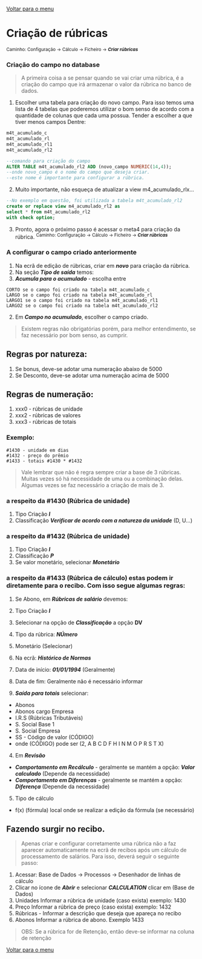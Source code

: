 [Voltar para o menu](readme.md)
# Criação de rúbricas
 <sup>Caminho: Configuração -> Cálculo -> Ficheiro -> ***Criar rúbricas***</sup>

### Criação do campo no database
> A primeira coisa a se pensar quando se vai criar uma rúbrica, é a criação do campo que irá armazenar o valor da rúbrica no banco de dados.
1. Escolher uma tabela para criação do novo campo. Para isso temos uma lista de 4 tabelas que poderemos utilizar o bom senso de acordo com a quantidade de colunas que cada uma possua. Tender a escolher a que tiver menos campos Dentre:
```sql 
m4t_acumulado_c
m4t_acumulado_rl
m4t_acumulado_rl1
m4t_acumulado_rl2

--comando para criação do campo
ALTER TABLE m4t_acumulado_rl2 ADD (novo_campo NUMERIC(14,4));
--onde novo_campo é o nome do campo que deseja criar. 
--este nome é importante para configurar a rúbrica.
```
2. Muito importante, não esqueça de atualizar a view m4_acumulado_rlx... 
```sql
--No exemplo em questão, foi utilizada a tabela m4t_acumulado_rl2
create or replace view m4_acumulado_rl2 as
select * from m4t_acumulado_rl2
with check option;
```
3. Pronto, agora o próximo passo é acessar o meta4 para criação da rúbrica.
<sup>Caminho: Configuração -> Cálculo -> Ficheiro -> ***Criar rúbricas***</sup>

### A configurar o campo criado anteriormente
1. Na ecrã de edição de rúbricas, criar em ***novo*** para criação da rúbrica.
2. Na seção ***Tipo de saída*** temos:
 1. ***Acumula para o acumulado*** - escolha entre 
```
CORTO se o campo foi criado na tabela m4t_acumulado_c
LARGO se o campo foi criado na tabela m4t_acumulado_rl
LARGO1 se o campo foi criado na tabela m4t_acumulado_rl1
LARGO2 se o campo foi criado na tabela m4t_acumulado_rl2
```
 2. Em ***Campo no acumulado***, escolher o campo criado.

> Existem regras não obrigatórias porém, para melhor entendimento, se faz necessário por bom senso, as cumprir.
## Regras por natureza:
1. Se bonus, deve-se adotar uma numeração abaixo de 5000
2. Se Desconto, deve-se adotar uma numeração acima de 5000
## Regras de numeração:
1. xxx0 - rúbricas de unidade
2. xxx2 - rúbricas de valores 
3. xxx3 - rúbricas de totais 
### Exemplo: 
```
#1430 - unidade em dias
#1432 - preço do prêmio 
#1433 - totais #1430 * #1432
```
> Vale lembrar que não é regra sempre criar a base de 3 rúbricas. Muitas vezes só há necessidade de uma ou a combinação delas.
Algumas vezes se faz necessário a criação de mais de 3. 

### a respeito da #1430 (Rúbrica de unidade)  
1. Tipo Criação ***I***
2. Classificação ***Verificar de acordo com a natureza da unidade*** (D, U...)

### a respeito da #1432 (Rúbrica de unidade) 
1. Tipo Criação ***I***
2. Classificação ***P*** 
3. Se valor monetário, selecionar ***Monetário***

### a respeito da #1433 (Rúbrica de cálculo) estas podem ir diretamente para o recibo. Com isso segue algumas regras:
1. Se Abono, em ***Rúbricas de salário*** devemos:
  1. Tipo Criação ***I***
  2. Selecionar na opção de ***Classificação*** a opção **DV** 
  3. Tipo da rúbrica: ***NÚmero*** 
  4. Monetário (Selecionar)

2. Na ecrã: ***Histórico de Normas***
  1. Data de início: ***01/01/1994*** (Geralmente)
  2. Data de fim: Geralmente não é necessário informar
  3. ***Saída para totais*** selecionar:

 * Abonos
 * Abonos cargo Empresa
 * I.R.S (Rúbricas Tributáveis)
 * S. Social Base 1
 * S. Social Empresa
 * SS - Código de valor (CÓDIGO)
 * onde (CÓDIGO) pode ser (2, A B C D F H I N M O P R S T X)

  4. Em ***Revisão*** 

 * ***Comportamento em Recálculo*** - geralmente se mantém a opção: ***Valor calculado*** (Depende da necessidade)
 * ***Comportamento em Diferenças*** -  geralmente se mantém a opção: ***Diferença*** (Depende da necessidade)
  5. Tipo de cálculo
 * f(x) (fórmula) local onde se realizar a edição da fórmula (se necessário)

## Fazendo surgir no recibo.
> Apenas criar e configurar corretamente uma rúbrica não a faz aparecer automaticamente na ecrã de recibos após um cálculo de processamento de salários. Para isso, deverá seguir o seguinte passo:

1. Acessar: Base de Dados -> Processos -> Desenhador de linhas de cálculo
2. Clicar no ícone de ***Abrir*** e selecionar ***CALCULATION*** clicar em (Base de Dados)
  1. Unidades Informar a rúbrica de unidade (caso exista) exemplo: 1430
  2. Preço Informar a rúbrica de preço (caso exista) exemplo: 1432
  3. Rúbricas - Informar a descrição que deseja que apareça no recibo
  4. Abonos Informar a rúbrica de abono. Exemplo 1433

> OBS: Se a rúbrica for de Retenção, então deve-se informar na coluna de retenção


[Voltar para o menu](readme.md)